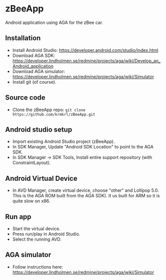 # zBeeApp
Android application using AGA for the zBee car.

## Installation
- Install Android Studio: https://developer.android.com/studio/index.html
- Download AGA SDK: https://developer.lindholmen.se/redmine/projects/aga/wiki/Develop_an_Android_application
- Download AGA simulator: https://developer.lindholmen.se/redmine/projects/aga/wiki/Simulator
- Install git (of course).

## Source code
- Clone the zBeeApp repo: `git clone https://github.com/krmkrl/zBeeApp.git`

## Android studio setup
- Import existing Android Studio project (zBeeApp).
- In SDK Manager, Update "Android SDK Location" to point to the AGA SDK.
- In SDK Manager -> SDK Tools, Install entire support repository (with ConstraintLayout).

## Android Virtual Device
- In AVD Manager, create virtual device, choose "other" and Lollipop 5.0. This is the AGA ROM built from the AGA SDK). It us built for ARM so it is quite slow on x86.

## Run app
- Start the virtual device.
- Press run/play in Android Studio.
- Select the running AVD.

## AGA simulator
- Follow instructions here: https://developer.lindholmen.se/redmine/projects/aga/wiki/Simulator
